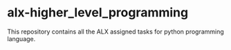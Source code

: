# alx-higher_level_programming
This repository contains all the ALX assigned tasks for python programming language.
